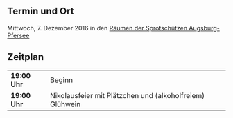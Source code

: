 ## Termin und Ort
Mittwoch, 7. Dezember 2016 in den [Räumen der Sprotschützen Augsburg-Pfersee](/Treffen/Treffpunkt/)

## Zeitplan
|||
|-|-|
|__19:00 Uhr__|Beginn|
|__19:00 Uhr__|Nikolausfeier mit Plätzchen und (alkoholfreiem) Glühwein|
